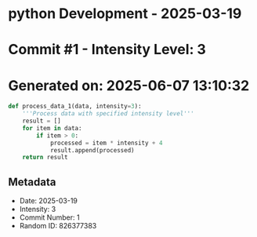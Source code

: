 ﻿# python Development - 2025-03-19
# Commit #1 - Intensity Level: 3
# Generated on: 2025-06-07 13:10:32
```python
def process_data_1(data, intensity=3):
    '''Process data with specified intensity level'''
    result = []
    for item in data:
        if item > 0:
            processed = item * intensity + 4
            result.append(processed)
    return result
```
## Metadata
- Date: 2025-03-19
- Intensity: 3
- Commit Number: 1
- Random ID: 826377383
